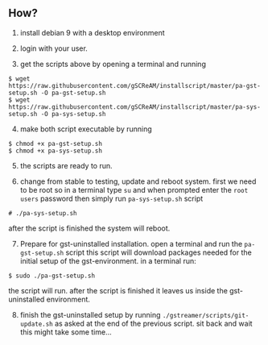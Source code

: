 
## How?
 1. install debian 9 with a desktop environment

 2. login with your user.

 3. get the scripts above by opening a terminal and running
 ```
 $ wget https://raw.githubusercontent.com/gSCReAM/installscript/master/pa-gst-setup.sh -O pa-gst-setup.sh
$ wget https://raw.githubusercontent.com/gSCReAM/installscript/master/pa-sys-setup.sh -O pa-sys-setup.sh
 ```

 4. make both script executable by running
 ```
 $ chmod +x pa-gst-setup.sh
 $ chmod +x pa-sys-setup.sh
 ```

 5. the scripts are ready to run.

 6. change from stable to testing, update and reboot system.
 first we need to be root so in a terminal type `su` and when prompted enter the `root users` password
 then simply run `pa-sys-setup.sh` script
 ```
 # ./pa-sys-setup.sh
 ```
 after the script is finished the system will reboot.

 7. Prepare for gst-uninstalled installation.
 open a terminal and  run the `pa-gst-setup.sh` script
 this script will download packages needed for the initial setup of the gst-environment. in a terminal run:
 ```
 $ sudo ./pa-gst-setup.sh
 ```
 the script will run. after the script is finished it leaves us inside the gst-uninstalled environment.

 8. finish the gst-uninstalled setup by running
 `./gstreamer/scripts/git-update.sh` as asked at the end
  of the previous script.
  sit back and wait this might take some time...
